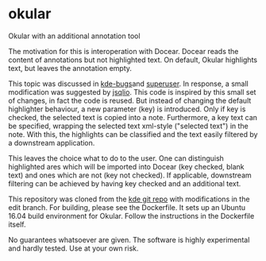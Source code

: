 # okular
Okular with an additional annotation tool

The motivation for this is interoperation with Docear. Docear reads the content of annotations but not highlighted text. On default, Okular highlights text, but leaves the annotation empty.

This topic was discussed in [kde-bugs](http://kde-bugs-dist.kde.narkive.com/OLrGrjHW/okular-bug-321992-feature-request-can-the-highlighter-automatically-fill-the-attached-pop-up-note)and [superuser](http://superuser.com/questions/673917/modify-okular-highlight-to-automatically-copy-highlighted-text-into-comment). In response, a small modification was suggested by [jsqlio](https://github.com/jsqlio/okular). This code is inspired by this small set of changes, in fact the code is reused. But instead of changing the default highlighter behaviour, a new parameter (key) is introduced. Only if key is checked, the selected text is copied into a note. Furthermore, a key text can be specified, wrapping the selected text xml-style ("<key>selected text</key>") in the note. With this, the highlights can be classified and the text easily filtered by a downstream application.

This leaves the choice what to do to the user. One can distinguish highlighted ares which will be imported into Docear (key checked, blank text) and ones which are not (key not checked). If applicable, downstream filtering can be achieved by having key checked and an additional text.

This repository was cloned from the [kde git repo](https://github.com/KDE/okular) with modifications in the edit branch. For building, please see the Dockerfile. It sets up an Ubuntu 16.04 build environment for Okular. Follow the instructions in the Dockerfile itself.

No guarantees whatsoever are given. The software is highly experimental and hardly tested. Use at your own risk.

